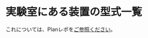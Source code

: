 # 実験室にある装置の型式一覧

これについては、Planレポを[ご参照ください](https://github.com/ElectricEnergyLaboratory/Plan/blob/main/instruments.md)。
